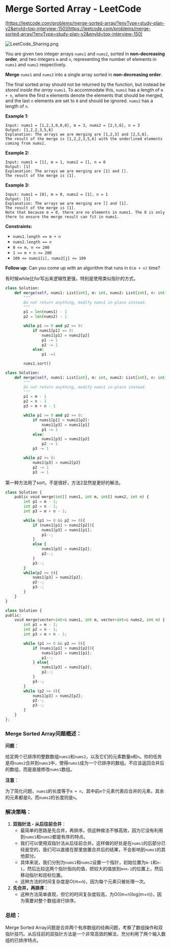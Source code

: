 # Merge Sorted Array - LeetCode

[https://leetcode.com/problems/merge-sorted-array/?envType=study-plan-v2&envId=top-interview-150](https://leetcode.com/problems/merge-sorted-array/?envType=study-plan-v2&envId=top-interview-150)

![LeetCode_Sharing.png](Merge%20Sorted%20Array%20-%20LeetCode%20bba0fa4bbbbb41abbcfacf3f1b65d342/LeetCode_Sharing.png)

You are given two integer arrays `nums1` and `nums2`, sorted in **non-decreasing order**, and two integers `m` and `n`, representing the number of elements in `nums1` and `nums2` respectively.

**Merge** `nums1` and `nums2` into a single array sorted in **non-decreasing order**.

The final sorted array should not be returned by the function, but instead be *stored inside the array* `nums1`. To accommodate this, `nums1` has a length of `m + n`, where the first `m` elements denote the elements that should be merged, and the last `n` elements are set to `0` and should be ignored. `nums2` has a length of `n`.

**Example 1:**

```
Input: nums1 = [1,2,3,0,0,0], m = 3, nums2 = [2,5,6], n = 3
Output: [1,2,2,3,5,6]
Explanation: The arrays we are merging are [1,2,3] and [2,5,6].
The result of the merge is [1,2,2,3,5,6] with the underlined elements coming from nums1.

```

**Example 2:**

```
Input: nums1 = [1], m = 1, nums2 = [], n = 0
Output: [1]
Explanation: The arrays we are merging are [1] and [].
The result of the merge is [1].

```

**Example 3:**

```
Input: nums1 = [0], m = 0, nums2 = [1], n = 1
Output: [1]
Explanation: The arrays we are merging are [] and [1].
The result of the merge is [1].
Note that because m = 0, there are no elements in nums1. The 0 is only there to ensure the merge result can fit in nums1.

```

**Constraints:**

- `nums1.length == m + n`
- `nums2.length == n`
- `0 <= m, n <= 200`
- `1 <= m + n <= 200`
- `109 <= nums1[i], nums2[j] <= 109`

**Follow up:** Can you come up with an algorithm that runs in `O(m + n)` time?

有时候while比for写出来逻辑性更强，特别是使用类似指针的方式。

```python
class Solution:
    def merge(self, nums1: List[int], m: int, nums2: List[int], n: int) -> None:
        """
        Do not return anything, modify nums1 in-place instead.
        """
        p1 = len(nums1) - 1
        p2 = len(nums2) - 1

        while p1 >= 0 and p2 >= 0:
            if nums1[p1] == 0:
                nums1[p1] = nums2[p2]
                p1 -= 1
                p2 -= 1
            else:
                p1 -=1

        nums1.sort()
```

```python
class Solution:
    def merge(self, nums1: List[int], m: int, nums2: List[int], n: int) -> None:
        """
        Do not return anything, modify nums1 in-place instead.
        """
        p1 = m - 1
        p2 = n - 1
        p3 = m + n - 1

        while p1 >= 0 and p2 >= 0:
            if nums1[p1] > nums2[p2]:
                nums1[p3] = nums1[p1]
                p1 -= 1
            else:
                nums1[p3] = nums2[p2]
                p2 -= 1
            p3 -= 1

        while p2 >= 0:
            nums1[p3] = nums2[p2]
            p2 -= 1
            p3 -= 1
```

第一种方法用了sort，不是很好，方法2显然是更好的解法。

```python
class Solution {
    public void merge(int[] nums1, int m, int[] nums2, int n) {
        int p1 = m - 1;
        int p2 = n - 1;
        int p3 = m + n - 1;

        while (p1 >= 0 && p2 >= 0){
            if (nums1[p1] > nums2[p2]){
                nums1[p3] = nums1[p1];
                p1--;
            }
            else {
                nums1[p3] = nums2[p2];
                p2--;
            }
            p3--;
        }
        while(p2 >= 0){
            nums1[p3] = nums2[p2];
            p2--;
            p3--;
        }
    }
}
```

```python
class Solution {
public:
    void merge(vector<int>& nums1, int m, vector<int>& nums2, int n) {
        int p1 = m - 1;
        int p2 = n - 1;
        int p3 = m + n - 1;

        while (p1 >= 0 && p2 >= 0){
            if (nums1[p1] > nums2[p2]){
                nums1[p3] = nums1[p1];
                p1--;
            } else{
                nums1[p3] = nums2[p2];
                p2--;
            }
            p3--;
        }
        while (p2 >= 0){
            nums1[p3] = nums2[p2];
            p2--;
            p3--;
        }
    }
};
```

### Merge Sorted Array问题概述：

**问题**：

给定两个已排序的整数数组`nums1`和`nums2`，以及它们的元素数量`m`和`n`。你的任务是将`nums2`合并到`nums1`中，使得`nums1`成为一个已排序的数组。不应该返回合并后的数组，而是直接修改`nums1`数组。

**注意**：

为了简化问题，`nums1`的长度等于`m + n`，其中前`m`个元素代表应合并的元素，其余的元素都是0。而`nums2`的长度则是`n`。

### 解决策略：

1. **双指针法 - 从后往前合并**：
    - 最简单的思路是先合并，再排序。但这种做法不够高效，因为它没有利用到`nums1`和`nums2`都是有序的特点。
    - 我们可以使用双指针法从后往前合并。这样做的好处是在`nums1`的后部分已经是空的，我们可以直接在那里放置合并后的结果，不会影响到`nums1`的其他部分。
    - 具体来说，我们分别为`nums1`和`nums2`设置一个指针，初始位置为`m-1`和`n-1`，然后比较这两个指针指向的值，把较大的值放到`m+n-1`的位置上，然后移动指针和目标位置。
    - 这种方法的时间复杂度是O(m+n)，因为每个元素只被处理一次。
2. **先合并，再排序**：
    - 这种方法简单直观，但它的时间复杂度较高，为O((m+n)log(m+n))，因为需要对整个数组进行排序。

### 总结：

Merge Sorted Array问题是合并两个有序数组的经典问题，考察了数组操作和双指针技巧。从后往前的双指针方法是一个非常高效的解法，充分利用了两个输入数组的已排序特点。